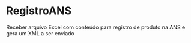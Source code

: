 # RegistroANS
Receber arquivo Excel com conteúdo para registro de produto na ANS e gera um XML a ser enviado
